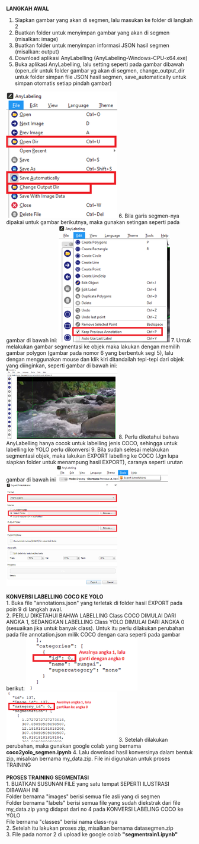 <b>LANGKAH AWAL</b>
1. Siapkan gambar yang akan di segmen, lalu masukan ke folder di langkah 2
2. Buatkan folder untuk menyimpan gambar yang akan di segmen (misalkan: image)
3. Buatkan folder untuk menyimpan informasi JSON hasil segmen (misalkan: output)
4. Download aplikasi AnyLabelling (AnyLabeling-Windows-CPU-x64.exe)
5. Buka aplikasi AnyLabelling, lalu setting seperti pada gambar dibawah (open_dir untuk folder gambar yg akan di segmen, change_output_dir untuk folder simpan file JSON hasil segmen, save_automatically untuk simpan otomatis setiap pindah gambar) 
<img src="/asset/1.png" alt="prototype" width="300">
6. Bila garis segmen-nya dipakai untuk gambar berikutnya, maka gunakan setingan seperti pada gambar di bawah ini:
<img src="/asset/2.png" alt="prototype" width="300">
7. Untuk melakukan gambar segmentasi ke objek maka lakukan dengan memilih gambar polygon (gambar pada nomor 6 yang berbentuk segi 5), lalu dengan menggunakan mouse dan klik kiri ditandailah tepi-tepi dari objek yang diinginkan, seperti gambar di bawah ini:
<img src="/asset/3.png" alt="prototype" width="300">
8. Perlu diketahui bahwa AnyLabelling hanya cocok untuk labelling jenis COCO, sehingga untuk labelling ke YOLO perlu dikonversi
9. Bila sudah selesai melakukan segmentasi objek, maka lakukan EXPORT labelling ke COCO (Jgn lupa siapkan folder untuk menampung hasil EXPORT), caranya seperti urutan gambar di bawah ini
<img src="/asset/4.png" alt="prototype" width="300">
<img src="/asset/5.png" alt="prototype" width="300">
<br><br>
<b>KONVERSI LABELLING COCO KE YOLO</b><br>
1. Buka file "annotations.json" yang terletak di folder hasil EXPORT pada poin 9 di langkah awal. <br>
2. PERLU DIKETAHUI BAHWA LABELLING Class COCO DIMULAI DARI ANGKA 1, SEDANGKAN LABELLING Class YOLO DIMULAI DARI ANGKA 0 (sesuaikan jika untuk banyak class). Untuk itu perlu dilakukan perubahan pada file annotation.json milik COCO dengan cara seperti pada gambar berikut:
<img src="/asset/6.png" alt="prototype" width="300">
<img src="/asset/7.png" alt="prototype" width="300">
3. Setelah dilakukan perubahan, maka gunakan google colab yang bernama <b>coco2yolo_segmen.ipynb</b>
4. Lalu download hasil konversinya dalam bentuk zip, misalkan bernama my_data.zip. File ini digunakan untuk proses TRAINING
<br><br>
<b>PROSES TRAINING SEGMENTASI</b><br>
1. BUATKAN SUSUNAN FILE yang satu tempat SEPERTI ILUSTRASI DIBAWAH INI<br>
Folder bernama "images"   berisi semua file asli yang di segmen<br>
Folder bernama "labels"   berisi semua file yang sudah diekstrak dari file my_data.zip yang didapat dari no 4 pada KONVERSI LABELING COCO ke YOLO<br>
File bernama "classes"    berisi nama class-nya<br>
2. Setelah itu lakukan proses zip, misalkan bernama datasegmen.zip <br>
3. File pada nomor 2 di upload ke google colab <b>"segmentrain1.ipynb"</b>
